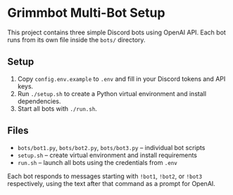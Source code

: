 # Grimmbot Multi-Bot Setup

This project contains three simple Discord bots using OpenAI API. Each bot runs from its own file inside the `bots/` directory.

## Setup

1. Copy `config.env.example` to `.env` and fill in your Discord tokens and API keys.
2. Run `./setup.sh` to create a Python virtual environment and install dependencies.
3. Start all bots with `./run.sh`.

## Files

- `bots/bot1.py`, `bots/bot2.py`, `bots/bot3.py` – individual bot scripts
- `setup.sh` – create virtual environment and install requirements
- `run.sh` – launch all bots using the credentials from `.env`

Each bot responds to messages starting with `!bot1`, `!bot2`, or `!bot3` respectively, using the text after that command as a prompt for OpenAI.
